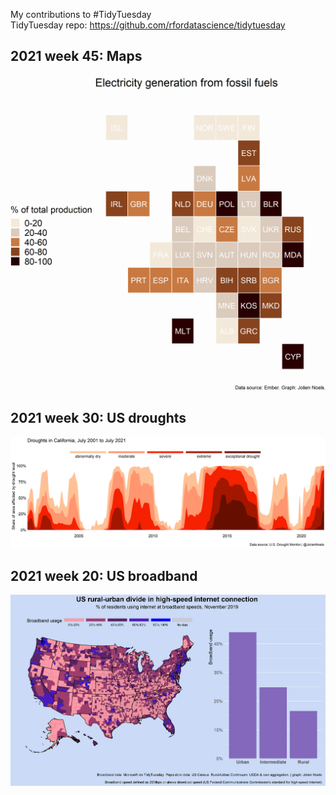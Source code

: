 My contributions to #TidyTuesday  
TidyTuesday repo: https://github.com/rfordatascience/tidytuesday

## **2021 week 45: Maps**
![./2021/2021-11-08-maps/elec_eu.png](https://github.com/JolienNoels/tidytuesday/blob/main/2021/2021-11-08-maps/elec_eu.png)

## **2021 week 30: US droughts**
![./2021/2021-07-22-droughts/2021-07-22-streamplot.png](https://github.com/JolienNoels/tidytuesday/blob/main/2021/2021-07-22-droughts/2021-07-22-streamplot.png)

## **2021 week 20: US broadband**
![./2021/2021-07-22-droughts/2021-07-22-streamplot.png](https://github.com/JolienNoels/tidytuesday/blob/main/2021/2021-05-11-broadband/2021-05-11-broadband.png)